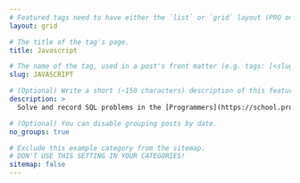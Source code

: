 ```yaml
---
# Featured tags need to have either the `list` or `grid` layout (PRO only).
layout: grid

# The title of the tag's page.
title: Javascript

# The name of the tag, used in a post's front matter (e.g. tags: [<slug>]).
slug: JAVASCRIPT

# (Optional) Write a short (~150 characters) description of this featured tag.
description: >
  Solve and record SQL problems in the [Programmers](https://school.programmers.co.kr/learn/challenges?tab=sql_practice_kit) and [LeetCode](https://leetcode.com/problemset/all/?listId=5htp6xyg&page=1).

# (Optional) You can disable grouping posts by date.
no_groups: true

# Exclude this example category from the sitemap.
# DON'T USE THIS SETTING IN YOUR CATEGORIES!
sitemap: false
---
```

